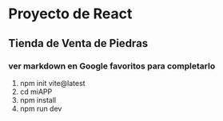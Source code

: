 # Proyecto de React
## Tienda de Venta de Piedras

### ver markdown en Google favoritos para completarlo

1. npm init vite@latest
1. cd miAPP
1. npm install
1. npm run dev

